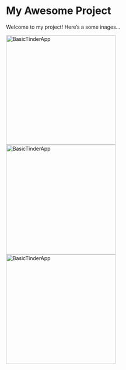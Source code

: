 # My Awesome Project
Welcome to my project! Here’s a some inages...

<img src="./https://github.com/GopalDixit/ReactNativeTinderApp/blob/main/assessment1.jpg" alt="BasicTinderApp" width="300"/>
<img src="./https://github.com/GopalDixit/ReactNativeTinderApp/blob/main/assessment2.jpg" alt="BasicTinderApp" width="300"/>
<img src="./https://github.com/GopalDixit/ReactNativeTinderApp/blob/main/assessment3.jpg" alt="BasicTinderApp" width="300"/>

